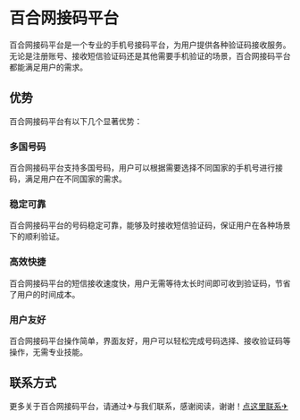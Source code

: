 # 百合网接码平台

百合网接码平台是一个专业的手机号接码平台，为用户提供各种验证码接收服务。无论是注册账号、接收短信验证码还是其他需要手机验证的场景，百合网接码平台都能满足用户的需求。

## 优势

百合网接码平台有以下几个显著优势：

### 多国号码

百合网接码平台支持多国号码，用户可以根据需要选择不同国家的手机号进行接码，满足用户在不同国家的需求。

### 稳定可靠

百合网接码平台的号码稳定可靠，能够及时接收短信验证码，保证用户在各种场景下的顺利验证。

### 高效快捷

百合网接码平台的短信接收速度快，用户无需等待太长时间即可收到验证码，节省了用户的时间成本。

### 用户友好

百合网接码平台操作简单，界面友好，用户可以轻松完成号码选择、接收验证码等操作，无需专业技能。

## 联系方式

更多关于百合网接码平台，请通过✈与我们联系，感谢阅读，谢谢！[点这里联系✈](https://add.k02.cc)